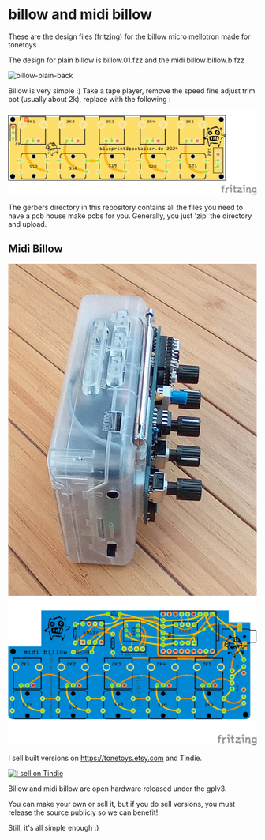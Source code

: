 # billow and midi billow
These are the design files (fritzing) for the billow micro mellotron made for tonetoys

The design for plain billow is billow.01.fzz and the midi billow billow.b.fzz

![billow-plain-back](https://github.com/user-attachments/assets/89c3bfaf-ced3-488a-a642-b6b88f00a83c)


Billow is very simple :) Take a tape player, remove the speed fine adjust trim pot (usually about 2k), replace with the following :

![billow pcb](billow.01_pcb.jpg)

The gerbers directory in this repository contains all the files you need to have a pcb house make pcbs for you. Generally, you just 'zip' the directory and upload.

## Midi Billow
![Midi Billow](mbillo-3.jpg)
![Midi Billow pcb]( midibillow-pcb.jpg)


I sell built versions on https://tonetoys.etsy.com and Tindie.

<a href="https://www.tindie.com/stores/poetaster/?ref=offsite_badges&utm_source=sellers_poetaster&utm_medium=badges&utm_campaign=badge_small"><img src="https://d2ss6ovg47m0r5.cloudfront.net/badges/tindie-smalls.png" alt="I sell on Tindie" width="200" height="55"></a>


Billow and midi billow are open hardware released under the gplv3. 

You can make your own or sell it, but if you do sell versions, you must release the source publicly so we can benefit!

Still, it's all simple enough :)
